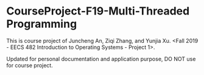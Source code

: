 # CourseProject-F19-Multi-Threaded Programming

This is course project of Juncheng An, Ziqi Zhang, and Yunjia Xu. <Fall 2019 - EECS 482 Introduction to Operating Systems - Project 1>. 
  
Updated for personal documentation and application purpose, DO NOT use for course project.  
